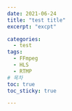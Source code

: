 ```yaml
---
date: 2021-06-24
title: "test title"
excerpt: "excpt"

categories: 
  - test 
tags: 
  - FFmpeg
  - HLS
  - RTMP
# 목차
toc: true  
toc_sticky: true 

---
```

